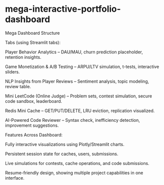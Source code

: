 # mega-interactive-portfolio-dashboard
Mega Dashboard Structure

Tabs (using Streamlit tabs):

Player Behavior Analytics – DAU/MAU, churn prediction placeholder, retention insights.

Game Monetization & A/B Testing – ARPU/LTV simulation, t-tests, interactive sliders.

NLP Insights from Player Reviews – Sentiment analysis, topic modeling, review table.

Mini LeetCode (Online Judge) – Problem sets, contest simulation, secure code sandbox, leaderboard.

Redis Mini Cache – GET/PUT/DELETE, LRU eviction, replication visualized.

AI-Powered Code Reviewer – Syntax check, inefficiency detection, improvement suggestions.

Features Across Dashboard:

Fully interactive visualizations using Plotly/Streamlit charts.

Persistent session state for caches, users, submissions.

Live simulations for contests, cache operations, and code submissions.

Resume-friendly design, showing multiple project capabilities in one interface.
